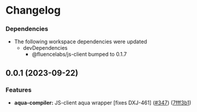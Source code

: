 # Changelog

### Dependencies

-   The following workspace dependencies were updated
    -   devDependencies
        -   @fluencelabs/js-client bumped to 0.1.7

## 0.0.1 (2023-09-22)

### Features

-   **aqua-compiler:** JS-client aqua wrapper [fixes DXJ-461] ([#347](https://github.com/fluencelabs/js-client/issues/347)) ([7fff3b1](https://github.com/fluencelabs/js-client/commit/7fff3b1c0374eef76ab4e665b13cf97b5c50ff70))
